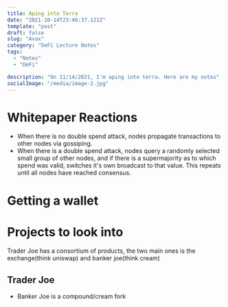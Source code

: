 ```yaml
---
title: Aping into Terra
date: "2021-10-14T23:46:37.121Z"
template: "post"
draft: false
slug: "Avax"
category: "DeFi Lecture Notes"
tags:
  - "Notes"
  - "DeFi"

description: "On 11/14/2021, I'm aping into terra. Here are my notes"
socialImage: "/media/image-2.jpg"
---
```


# Whitepaper Reactions

- When there is no double spend attack, nodes propagate transactions to other nodes via gossiping.
- When there is a double spend attack, nodes query a randomly selected small group of other nodes, and if there is a supermajority as to which spend was valid, switches it's own broadcast to that value. This repeats until all nodes have reached consensus.

# Getting a wallet

# Projects to look into

Trader Joe has a consortium of products, the two main ones is the exchange(think uniswap) and banker joe(think cream)

## Trader Joe

- Banker Joe is a compound/cream fork
